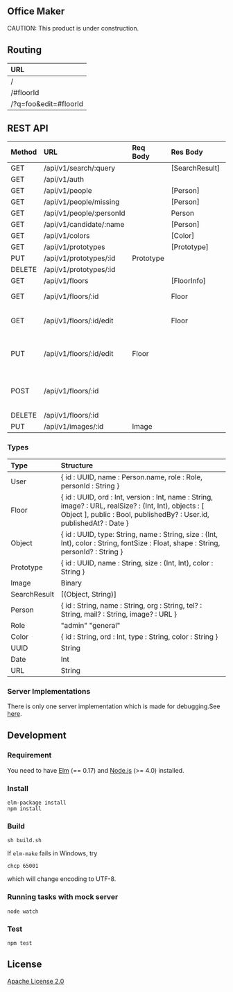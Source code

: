 Office Maker
----

CAUTION: This product is under construction.

## Routing

|URL|
|:--|
|/|
|/#floorId|
|/?q=foo&edit=#floorId|

## REST API

|Method|URL|Req Body|Res Body|Description|Guest|General|Admin|
|:--|:--|:--|:--|:--|:--|:--|:--|
|GET| /api/v1/search/:query||[SearchResult]||✓|✓|✓|
|GET| /api/v1/auth||||✓|✓|✓|
|GET| /api/v1/people||[Person]||✓|✓|✓|
|GET| /api/v1/people/missing||[Person]||✓|✓|✓|
|GET| /api/v1/people/:personId||Person||✓|✓|✓|
|GET| /api/v1/candidate/:name||[Person]||✓|✓|✓|
|GET| /api/v1/colors||[Color]||✓|✓|✓|
|GET| /api/v1/prototypes||[Prototype]||✓|✓|✓|
|PUT| /api/v1/prototypes/:id|Prototype|||||✓|
|DELETE| /api/v1/prototypes/:id||||||✓|
|GET| /api/v1/floors||[FloorInfo]||✓|✓|✓|
|GET| /api/v1/floors/:id||Floor|fetch latest version|✓|✓|✓|
|GET| /api/v1/floors/:id/edit||Floor|fetch latest unpublished version||✓|✓|
|PUT| /api/v1/floors/:id/edit|Floor||update latest unpublished version||✓|✓|
|POST| /api/v1/floors/:id|||publish latest unpublished version|||✓|
|DELETE| /api/v1/floors/:id||||||✓|
|PUT| /api/v1/images/:id|Image|||||✓|

<!--
|GET| /api/v1/floors/:id/versions||||✓|✓|✓|
|GET| /api/v1/floors/:id/version/:version||||✓|✓|✓|
-->

### Types

|Type|Structure|
|:--|:--|
|User| { id : UUID, name : Person.name, role : Role, personId : String } |
|Floor| { id : UUID, ord : Int, version : Int, name : String, image? : URL, realSize? : (Int, Int), objects : [ Object ], public : Bool, publishedBy? : User.id, publishedAt? : Date } |
|Object| { id : UUID, type: String, name : String, size : (Int, Int), color : String, fontSize : Float, shape : String, personId? : String } |
|Prototype| { id : UUID, name : String, size : (Int, Int), color : String } |
|Image| Binary |
|SearchResult| [(Object, String)] |
|Person| { id : String, name : String, org : String, tel? : String, mail? : String, image? : URL } |
|Role| "admin" "general" |
|Color| { id : String, ord : Int, type : String, color : String } |
|UUID| String |
|Date| Int |
|URL| String |

### Server Implementations

There is only one server implementation which is made for debugging.See [here](./test/server/README.md).


## Development

### Requirement

You need to have [Elm](http://elm-lang.org/) (== 0.17) and [Node.js](https://nodejs.org/) (>= 4.0) installed.

### Install

```
elm-package install
npm install
```

### Build

```
sh build.sh
```

If `elm-make` fails in Windows, try
```
chcp 65001
```
which will change encoding to UTF-8.

### Running tasks with mock server

```
node watch
```

### Test

```
npm test
```

## License

[Apache License 2.0](LICENSE)
